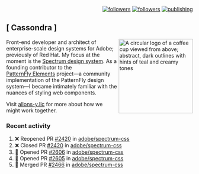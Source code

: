 <p align="right"><a rel="me" href="https://front-end.social/@castastrophe">
    <img alt="followers" title="Follow me on Mastodon" src="https://img.shields.io/mastodon/follow/109297102751309835?domain=https%3A%2F%2Ffront-end.social&label=Follow&logo=mastodon&logoColor=white&style=for-the-badge&labelColor=008080&color=006969"/></a>
  <a href="https://codepen.io/castastrophe/">
    <img alt="followers" title="Follow me on CodePen" src="https://img.shields.io/badge/23-1?color=640464&labelColor=7c007c&style=for-the-badge&logo=codepen&label=Follow"/></a>
<a href="https://castastrophe.medium.com/">
    <img alt="publishing" title="View articles on Medium" src="https://img.shields.io/badge/107-1?color=666&labelColor=444&label=subscribe&logo=medium&logoColor=white&style=for-the-badge"/></a>
</p>

## [&nbsp;Cassondra&nbsp;]

<img align="right" src="https://github-production-user-asset-6210df.s3.amazonaws.com/1840295/253016758-ba468774-1cd3-42c2-8f43-947b5eeb5edf.png" height="200" alt="A circular logo of a coffee cup viewed from above; abstract, dark outlines with hints of teal and creamy tones">

Front-end developer and architect of enterprise-scale design systems for Adobe; previously of Red Hat. My focus at the moment is the [Spectrum design system](https://github.com/adobe/spectrum-css). As a founding contributor to the [PatternFly&nbsp;Elements](https://github.com/patternfly/patternfly-elements) project&mdash;a community implementation of the PatternFly design system&mdash;I became intimately familiar with the nuances of styling web components.

Visit [allons-y.llc](http://allons-y.llc/) for more about how we might work together.

### Recent activity

<!--START_SECTION:activity-->
1. ❌ Reopened PR [#2420](https://github.com/adobe/spectrum-css/pull/2420) in [adobe/spectrum-css](https://github.com/adobe/spectrum-css)
2. ❌ Closed PR [#2420](https://github.com/adobe/spectrum-css/pull/2420) in [adobe/spectrum-css](https://github.com/adobe/spectrum-css)
3. 💪 Opened PR [#2606](https://github.com/adobe/spectrum-css/pull/2606) in [adobe/spectrum-css](https://github.com/adobe/spectrum-css)
4. 💪 Opened PR [#2605](https://github.com/adobe/spectrum-css/pull/2605) in [adobe/spectrum-css](https://github.com/adobe/spectrum-css)
5. 🎉 Merged PR [#2466](https://github.com/adobe/spectrum-css/pull/2466) in [adobe/spectrum-css](https://github.com/adobe/spectrum-css)
<!--END_SECTION:activity-->
